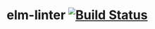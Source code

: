 # elm-linter [![Build Status](https://travis-ci.org/jfmengels/elm-linter.svg)](https://travis-ci.org/jfmengels/elm-linter)
